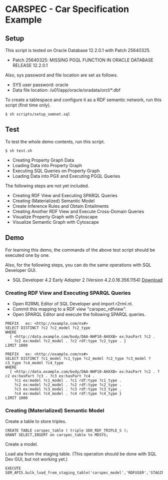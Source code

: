 # CARSPEC - Car Specification Example

## Setup

This script is tested on Oracle Database 12.2.0.1 with Patch 25640325.

* Patch 25640325: MISSING PGQL FUNCTION IN ORACLE DATABASE RELEASE 12.2.0.1

Also, sys password and file location are set as follows.

* SYS user password: oracle
* Data file location: /u01/app/oracle/oradata/orcl/*.dbf

To create a tablespace and configure it as a RDF semantic network, run this script (first time only).

    $ sh scripts/setup_semnet.sql

## Test

To test the whole demo contents, run this script.

    $ sh test.sh

* Creating Property Graph Data
* Loading Data into Property Graph 
* Executing SQL Queries on Property Graph
* Loading Data into PGX and Executing PGQL Queries

The following steps are not yet included.

* Creating RDF View and Executing SPARQL Queries
* Creating (Materialized) Semantic Model
* Create Inference Rules and Obtain Entailments
* Creating Another RDF View and Execute Cross-Domain Queries
* Visualize Property Graph with Cytoscape
* Visualize Semantic Graph with Cytoscape

## Demo

For learning this demo, the commands of the above test script should be executed one by one.

Also, for the following steps, you can do the same operations with SQL Developer GUI.

* SQL Developer 4.2 Early Adopter 2 (Version 4.2.0.16.356.1154) [Download](http://www.oracle.com/technetwork/developer-tools/sql-developer/downloads/sqldev-ea-42-3211401.html)

### Creating RDF View and Executing SPARQL Queries

* Open R2RML Editor of SQL Developer and import r2rml.nt.
* Commit this mapping to a RDF view "carspec_rdfview".
* Open SPARQL Editor and execute the following SPARQL queries.

```
PREFIX   ex: <http://example.com/ns#>
SELECT DISTINCT ?c2 ?c2_model ?c2_type
WHERE 
  { <http://data.example.com/body/DAA-NHP10-AHXXB> ex:hasPart ?c2 .
    ?c2 ex:model ?c2_model . ?c2 rdf:type ?c2_type . }
LIMIT 1000
```

```
PREFIX   ex: <http://example.com/ns#>
SELECT DISTINCT ?c1_model ?c1_type ?c2_model ?c2_type ?c3_model ?c3_type ?c4_model ?c4_type
WHERE 
  { <http://data.example.com/body/DAA-NHP10-AHXXB> ex:hasPart ?c2 . ?c2 ex:hasPart ?c3 . ?c3 ex:hasPart ?c4 .
    ?c1 ex:model ?c1_model . ?c1 rdf:type ?c1_type .
    ?c2 ex:model ?c2_model . ?c2 rdf:type ?c2_type . 
    ?c3 ex:model ?c3_model . ?c3 rdf:type ?c3_type .
    ?c4 ex:model ?c4_model . ?c4 rdf:type ?c4_type }
LIMIT 1000
```

### Creating (Materialized) Semantic Model

Create a table to store triples.

    CREATE TABLE carspec_table ( triple SDO_RDF_TRIPLE_S );
    GRANT SELECT,INSERT on carspec_table to MDSYS;

Create a model.

Load ata from the staging table. (This operation should be done with SQL Dev GUI, but not working yet.)

    EXECUTE SEM_APIS.bulk_load_from_staging_table('carspec_model','RDFUSER','STAGING')
